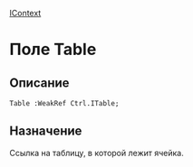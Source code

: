﻿---
Link: .IContext.@Table
---

[IContext](Default)

# Поле Table

## Описание

    Table :WeakRef Ctrl.ITable;

## Назначение

Ссылка на таблицу, в которой лежит ячейка.